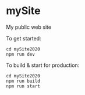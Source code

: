 # mySite
My public web site

To get started:

	cd mySite2020
	npm run dev

To build & start for production:

	cd mySite2020
	npm run build
	npm run start
